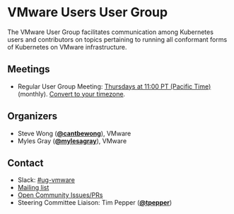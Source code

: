 <!---
This is an autogenerated file!

Please do not edit this file directly, but instead make changes to the
sigs.yaml file in the project root.

To understand how this file is generated, see https://git.k8s.io/community/generator/README.md
--->
# VMware Users User Group

The VMware User Group facilitates communication among Kubernetes users and contributors on topics pertaining to running all conformant forms of Kubernetes on VMware infrastructure.

## Meetings
* Regular User Group Meeting: [Thursdays at 11:00 PT (Pacific Time)](https://docs.google.com/document/d/1ujpqj4hhcIBrSCK2qn6J1r--3QyD96rfDjXTZQ7n7Mw/edit) (monthly). [Convert to your timezone](http://www.thetimezoneconverter.com/?t=11:00&tz=PT%20%28Pacific%20Time%29).

## Organizers

* Steve Wong (**[@cantbewong](https://github.com/cantbewong)**), VMware
* Myles Gray (**[@mylesagray](https://github.com/mylesagray)**), VMware

## Contact
- Slack: [#ug-vmware](https://kubernetes.slack.com/messages/ug-vmware)
- [Mailing list](https://groups.google.com/forum/#!forum/kubernetes-ug-vmware)
- [Open Community Issues/PRs](https://github.com/kubernetes/community/labels/ug%2Fvmware-users)
- Steering Committee Liaison: Tim Pepper (**[@tpepper](https://github.com/tpepper)**)
<!-- BEGIN CUSTOM CONTENT -->

<!-- END CUSTOM CONTENT -->
